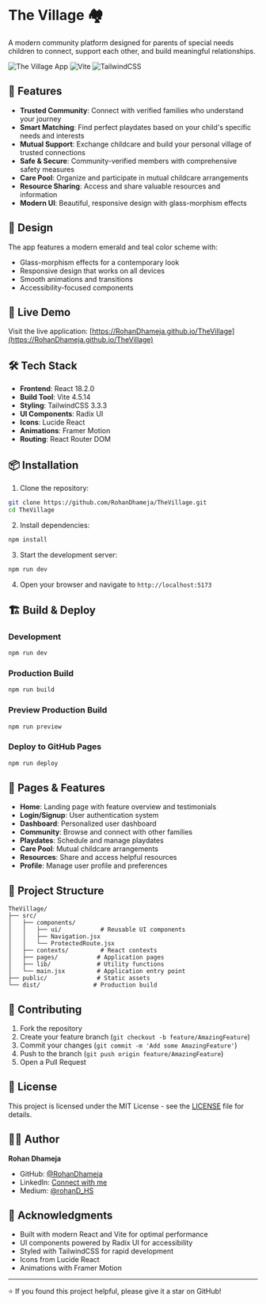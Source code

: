 # The Village 🏘️

A modern community platform designed for parents of special needs children to connect, support each other, and build meaningful relationships.

![The Village App](https://img.shields.io/badge/React-18.2.0-blue) ![Vite](https://img.shields.io/badge/Vite-4.5.14-green) ![TailwindCSS](https://img.shields.io/badge/TailwindCSS-3.3.3-blue)

## 🌟 Features

- **Trusted Community**: Connect with verified families who understand your journey
- **Smart Matching**: Find perfect playdates based on your child's specific needs and interests
- **Mutual Support**: Exchange childcare and build your personal village of trusted connections
- **Safe & Secure**: Community-verified members with comprehensive safety measures
- **Care Pool**: Organize and participate in mutual childcare arrangements
- **Resource Sharing**: Access and share valuable resources and information
- **Modern UI**: Beautiful, responsive design with glass-morphism effects

## 🎨 Design

The app features a modern emerald and teal color scheme with:
- Glass-morphism effects for a contemporary look
- Responsive design that works on all devices
- Smooth animations and transitions
- Accessibility-focused components

## 🚀 Live Demo

Visit the live application: [https://RohanDhameja.github.io/TheVillage](https://RohanDhameja.github.io/TheVillage)

## 🛠️ Tech Stack

- **Frontend**: React 18.2.0
- **Build Tool**: Vite 4.5.14
- **Styling**: TailwindCSS 3.3.3
- **UI Components**: Radix UI
- **Icons**: Lucide React
- **Animations**: Framer Motion
- **Routing**: React Router DOM

## 📦 Installation

1. Clone the repository:
```bash
git clone https://github.com/RohanDhameja/TheVillage.git
cd TheVillage
```

2. Install dependencies:
```bash
npm install
```

3. Start the development server:
```bash
npm run dev
```

4. Open your browser and navigate to `http://localhost:5173`

## 🏗️ Build & Deploy

### Development
```bash
npm run dev
```

### Production Build
```bash
npm run build
```

### Preview Production Build
```bash
npm run preview
```

### Deploy to GitHub Pages
```bash
npm run deploy
```

## 📱 Pages & Features

- **Home**: Landing page with feature overview and testimonials
- **Login/Signup**: User authentication system
- **Dashboard**: Personalized user dashboard
- **Community**: Browse and connect with other families
- **Playdates**: Schedule and manage playdates
- **Care Pool**: Mutual childcare arrangements
- **Resources**: Share and access helpful resources
- **Profile**: Manage user profile and preferences

## 🎯 Project Structure

```
TheVillage/
├── src/
│   ├── components/
│   │   ├── ui/           # Reusable UI components
│   │   ├── Navigation.jsx
│   │   └── ProtectedRoute.jsx
│   ├── contexts/         # React contexts
│   ├── pages/           # Application pages
│   ├── lib/             # Utility functions
│   └── main.jsx         # Application entry point
├── public/              # Static assets
└── dist/               # Production build
```

## 🤝 Contributing

1. Fork the repository
2. Create your feature branch (`git checkout -b feature/AmazingFeature`)
3. Commit your changes (`git commit -m 'Add some AmazingFeature'`)
4. Push to the branch (`git push origin feature/AmazingFeature`)
5. Open a Pull Request

## 📄 License

This project is licensed under the MIT License - see the [LICENSE](LICENSE) file for details.

## 👨‍💻 Author

**Rohan Dhameja**
- GitHub: [@RohanDhameja](https://github.com/RohanDhameja)
- LinkedIn: [Connect with me](https://www.linkedin.com/in/xyz/)
- Medium: [@rohanD_HS](https://medium.com/@rohanD%5FHS)

## 🙏 Acknowledgments

- Built with modern React and Vite for optimal performance
- UI components powered by Radix UI for accessibility
- Styled with TailwindCSS for rapid development
- Icons from Lucide React
- Animations with Framer Motion

---

⭐ If you found this project helpful, please give it a star on GitHub!
